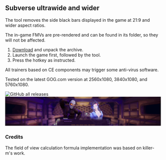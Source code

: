 ## Subverse ultrawide and wider

The tool removes the side black bars displayed in the game at 21:9 and wider aspect ratios.

The in-game FMVs are pre-rendered and can be found in its folder, so they will not be affected.

1. [Download](/../../releases) and unpack the archive.
2. Launch the game first, followed by the tool.
3. Press the hotkey as instructed.

All trainers based on CE components may trigger some anti-virus software.

Tested on the latest GOG.com version at 2560x1080, 3840x1080, and 5760x1080.

![GitHub all releases](https://img.shields.io/github/downloads/RoseTheFlower/SubverseUltrawide/total?style=flat-square)
![](preview.gif)

### Credits
The field of view calculation formula implementation was based on killer-m's work.
